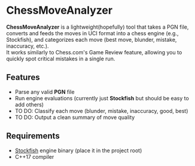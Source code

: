 # ChessMoveAnalyzer

**ChessMoveAnalyzer** is a lightweight(hopefully) tool that takes a PGN file, converts and feeds the moves in UCI format into a chess engine (e.g., Stockfish), and categorizes each move (best move, blunder, mistake, inaccuracy, etc.).  
It works similarly to Chess.com's Game Review feature, allowing you to quickly spot critical mistakes in a single run.

## Features
- Parse any valid **PGN** file  
- Run engine evaluations (currently just **Stockfish** but should be easy to add others)   
- TO DO: Classify each move (blunder, mistake, inaccuracy, good, best)  
- TO DO: Output a clean summary of move quality  

## Requirements
- [Stockfish](https://stockfishchess.org/download/) engine binary (place it in the project root)  
- C++17 compiler
